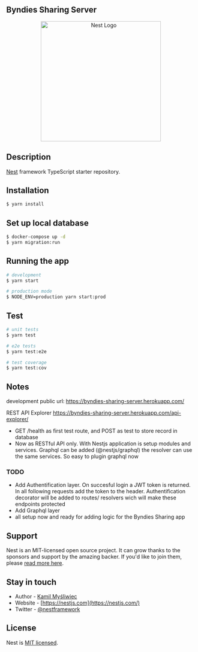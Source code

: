 ## Byndies Sharing Server

<p align="center">
  <a href="http://nestjs.com/" target="blank"><img src="https://nestjs.com/img/logo_text.svg" width="320" alt="Nest Logo" /></a>
</p>

[circleci-image]: https://img.shields.io/circleci/build/github/nestjs/nest/master?token=abc123def456
[circleci-url]: https://circleci.com/gh/nestjs/nest

## Description

[Nest](https://github.com/nestjs/nest) framework TypeScript starter repository.

## Installation

```bash
$ yarn install
```

## Set up local database

```bash
$ docker-compose up -d
$ yarn migration:run
```

## Running the app

```bash
# development
$ yarn start

# production mode
$ NODE_ENV=production yarn start:prod
```

## Test

```bash
# unit tests
$ yarn test

# e2e tests
$ yarn test:e2e

# test coverage
$ yarn test:cov
```

## Notes

development public url:
https://byndies-sharing-server.herokuapp.com/

REST API Explorer
https://byndies-sharing-server.herokuapp.com/api-explorer/

- GET /health as first test route, and POST as test to store record in database
- Now as RESTful API only. With Nestjs application is setup modules and services. Graphql can be added (@nestjs/graphql) the resolver can use the same services. So easy to plugin graphql now

### TODO

- Add Authentification layer. On succesful login a JWT token is returned. In all following requests add the token to the header. Authentification decorator will be added to routes/ resolvers wich will make these endpoints protected
- Add Graphql layer
- all setup now and ready for adding logic for the Byndies Sharing app

## Support

Nest is an MIT-licensed open source project. It can grow thanks to the sponsors and support by the amazing backer. If you'd like to join them, please [read more here](https://docs.nestjs.com/support).

## Stay in touch

- Author - [Kamil Myśliwiec](https://kamilmysliwiec.com)
- Website - [https://nestjs.com](https://nestjs.com/)
- Twitter - [@nestframework](https://twitter.com/nestframework)

## License

Nest is [MIT licensed](LICENSE).
